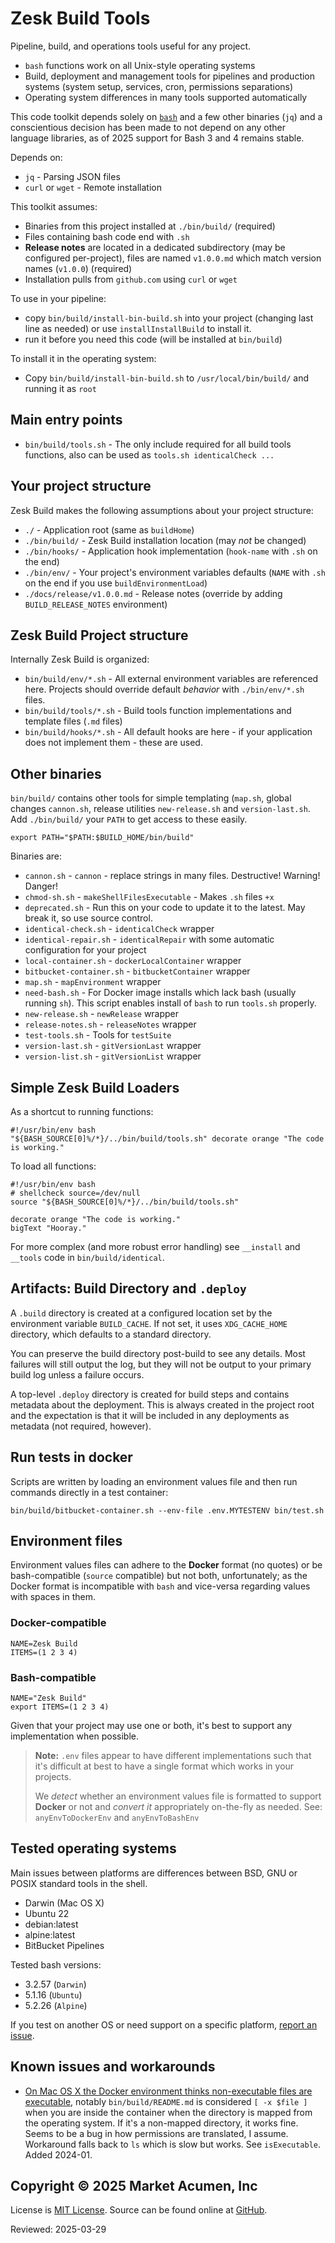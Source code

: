 # Zesk Build Tools

Pipeline, build, and operations tools useful for any project.

- `bash` functions work on all Unix-style operating systems
- Build, deployment and management tools for pipelines and production systems (system setup, services, cron, permissions separations)
- Operating system differences in many tools supported automatically

This code toolkit depends solely on [`bash`](https://www.gnu.org/software/bash/manual/bash.html) and a few other binaries (`jq`) and a conscientious decision has been made to not depend on any other language libraries, as of 2025 support for Bash 3 and 4 remains stable.

Depends on:

- `jq` - Parsing JSON files
- `curl` or `wget` - Remote installation

This toolkit assumes:

- Binaries from this project installed at `./bin/build/` (required)
- Files containing bash code end with `.sh`
- **Release notes** are located in a dedicated subdirectory (may be configured per-project), files are named `v1.0.0.md` which match version names (`v1.0.0`) (required)
- Installation pulls from `github.com` using `curl` or `wget`

To use in your pipeline:

- copy `bin/build/install-bin-build.sh` into your project (changing last line as needed) or use `installInstallBuild` to install it.
- run it before you need this code (will be installed at `bin/build`)

To install it in the operating system:

- Copy `bin/build/install-bin-build.sh` to `/usr/local/bin/build/` and running it as `root` 

## Main entry points

- `bin/build/tools.sh` - The only include required for all build tools functions, also can be used as `tools.sh identicalCheck ...`

## Your project structure

Zesk Build makes the following assumptions about your project structure:

- `./` - Application root (same as `buildHome`)
- `./bin/build/` - Zesk Build installation location (may *not* be changed)
- `./bin/hooks/` - Application hook implementation (`hook-name` with `.sh` on the end)
- `./bin/env/` - Your project's environment variables defaults (`NAME` with `.sh` on the end if you use `buildEnvironmentLoad`)
- `./docs/release/v1.0.0.md` - Release notes (override by adding `BUILD_RELEASE_NOTES` environment)

## Zesk Build Project structure

Internally Zesk Build is organized:

- `bin/build/env/*.sh` - All external environment variables are referenced here. Projects should override default *behavior* with `./bin/env/*.sh` files.
- `bin/build/tools/*.sh` - Build tools function implementations and template files (`.md` files)
- `bin/build/hooks/*.sh` - All default hooks are here - if your application does not implement them - these are used.

## Other binaries

`bin/build/` contains other tools for simple templating (`map.sh`, global changes `cannon.sh`, release utilities `new-release.sh` and `version-last.sh`. Add `./bin/build/` your `PATH` to get access to these easily.

    export PATH="$PATH:$BUILD_HOME/bin/build"

Binaries are:

- `cannon.sh` - `cannon` - replace strings in many files. Destructive! Warning! Danger!
- `chmod-sh.sh` - `makeShellFilesExecutable` - Makes `.sh` files `+x`
- `deprecated.sh` - Run this on your code to update it to the latest. May break it, so use source control.
- `identical-check.sh` - `identicalCheck` wrapper
- `identical-repair.sh` - `identicalRepair` with some automatic configuration for your project
- `local-container.sh` - `dockerLocalContainer` wrapper
- `bitbucket-container.sh` - `bitbucketContainer` wrapper
- `map.sh` - `mapEnvironment` wrapper
- `need-bash.sh` - For Docker image installs which lack bash (usually running `sh`). This script enables install of `bash` to run `tools.sh` properly.
- `new-release.sh` - `newRelease` wrapper
- `release-notes.sh` - `releaseNotes` wrapper
- `test-tools.sh` - Tools for `testSuite`
- `version-last.sh` - `gitVersionLast` wrapper
- `version-list.sh` - `gitVersionList` wrapper

## Simple Zesk Build Loaders

As a shortcut to running functions:

    #!/usr/bin/env bash
    "${BASH_SOURCE[0]%/*}/../bin/build/tools.sh" decorate orange "The code is working."

To load all functions:

    #!/usr/bin/env bash
    # shellcheck source=/dev/null
    source "${BASH_SOURCE[0]%/*}/../bin/build/tools.sh" 

    decorate orange "The code is working."
    bigText "Hooray."

For more complex (and more robust error handling) see `__install` and `__tools` code in `bin/build/identical`.

## Artifacts: Build Directory and `.deploy`

A `.build` directory is created at a configured location set by the environment variable `BUILD_CACHE`. If not set, it uses `XDG_CACHE_HOME` directory, which defaults to a standard directory.

You can preserve the build directory post-build to see any details. Most failures will still output the log, but they will not be output to your primary build log unless a failure occurs.

A top-level `.deploy` directory is created for build steps and contains metadata about the deployment. This is always created in the project root and the expectation is that it will be included in any deployments as metadata (not required, however).

## Run tests in docker

Scripts are written by loading an environment values file and then run commands directly in a test container:

    bin/build/bitbucket-container.sh --env-file .env.MYTESTENV bin/test.sh

## Environment files

Environment values files can adhere to the **Docker** format (no quotes) or be bash-compatible (`source` compatible) but not both, unfortunately; as the Docker format is incompatible with `bash` and vice-versa regarding values with spaces in them.

### Docker-compatible

    NAME=Zesk Build
    ITEMS=(1 2 3 4)

### Bash-compatible

    NAME="Zesk Build"
    export ITEMS=(1 2 3 4)

Given that your project may use one or both, it's best to support any implementation when possible.

> **Note:** `.env` files appear to have different implementations such that it's difficult at best to have a single format which works in your projects.
>
> We _detect_ whether an environment values file is formatted to support **Docker** or not and _convert it_ appropriately on-the-fly as needed. See: `anyEnvToDockerEnv` and `anyEnvToBashEnv`

## Tested operating systems

Main issues between platforms are differences between BSD, GNU or POSIX standard tools in the shell.

- Darwin (Mac OS X)
- Ubuntu 22
- debian:latest
- alpine:latest
- BitBucket Pipelines

Tested bash versions:

- 3.2.57 (`Darwin`)
- 5.1.16 (`Ubuntu`)
- 5.2.26 (`Alpine`)

If you test on another OS or need support on a specific platform, [report an issue](https://github.com/zesk/build/issues).

## Known issues and workarounds

- [On Mac OS X the Docker environment thinks non-executable files are executable](https://github.com/docker/for-mac/issues/5509), notably `bin/build/README.md` is considered `[ -x $file ]` when you are inside the container when the directory is mapped from the operating system. If it's a non-mapped directory, it works fine. Seems to be a bug in how
  permissions are translated, I assume. Workaround falls back to `ls` which is slow but works. See `isExecutable`. Added 2024-01.

## Copyright &copy; 2025 Market Acumen, Inc

License is [MIT License](LICENSE.md). Source can be found online at [GitHub](https://github.com/zesk/build).

Reviewed: 2025-03-29
